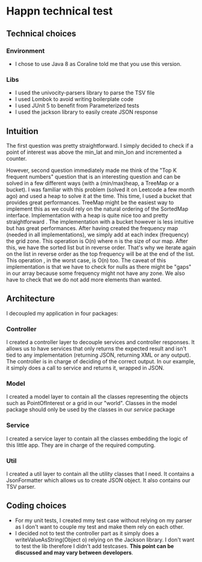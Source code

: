 # Happn technical test

## Technical choices

### Environment
* I chose to use Java 8 as Coraline told me that you use this version.

### Libs
* I used the univocity-parsers library to parse the TSV file
* I used Lombok to avoid writing boilerplate code
* I used JUnit 5 to benefit from Parameterized tests  
* I used the jackson library to easily create JSON response

## Intuition

The first question was pretty straightforward. I simply decided to check if a point of interest was above the min_lat
and min_lon and incremented a counter.
 
However, second question immediately made me think of the "Top K frequent numbers" question that is an interesting
question and can be solved in a few different ways (with a (min/max)heap, a TreeMap or a bucket). I was familiar with
this problem (solved it on Leetcode a few month ago) and used a heap to solve it at the time. This time, I used a
bucket that provides great performances. TreeMap might be the easiest way to implement this as we could rely on the
natural ordering of the SortedMap interface. Implementation with a heap is quite nice too and pretty straightforward
. The implementation with a bucket however is less intuitive but has great performances. After having created
the frequency map (needed in all implementations), we simply add at each index (frequency) the grid zone. This
operation is O(n) where n is the size of our map. After this, we have the sorted list but in reverse order. That's
why we iterate again on the list in reverse order as the top frequency will be at the end of the list. This operation
, in the worst case, is O(n) too.
The caveat of this implementation is that we have to check for nulls as there might be "gaps" in our array because
some frequency might not have any zone. We also have to check that we do not add more elements than wanted.

## Architecture
 
I decoupled my application in four packages:
### Controller
I created a controller layer to decouple services and controller responses. It allows us to have services that only
returns the expected result and isn't tied to any implementation (returning JSON, returning XML or any output). The
controller is in charge of deciding of the correct output. In our example, it simply does a call to service and
returns it, wrapped in JSON.
    
### Model
I created a model layer to contain all the classes representing the objects such as PointOfInterest or a grid in our
"world". Classes in the model package should only be used by the classes in our _service_ package

### Service
I created a service layer to contain all the classes embedding the logic of this little app. They are in charge of
the required computing.

### Util
I created a util layer to contain all the utility classes that I need. It contains a JsonFormatter which allows us to
create JSON object. It also contains our TSV parser.
 
## Coding choices
* For my unit tests, I created mmy test case without relying on my parser as I don't want to couple my test and make
 them rely on each other.
* I decided not to test the controller part as it simply does a writeValueAsString(Object o) relying on the Jackson
library. I don't want to test the lib therefore I didn't add testcases. **This point can be discussed and may vary
between developers**.